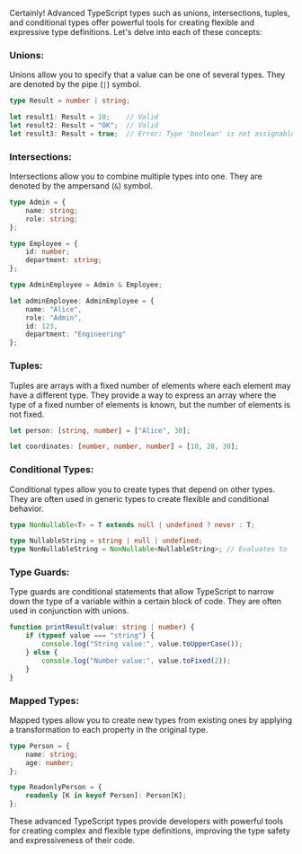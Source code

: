 Certainly! Advanced TypeScript types such as unions, intersections, tuples, and conditional types offer powerful tools for creating flexible and expressive type definitions. Let's delve into each of these concepts:

### Unions:

Unions allow you to specify that a value can be one of several types. They are denoted by the pipe (`|`) symbol.

```typescript
type Result = number | string;

let result1: Result = 10;    // Valid
let result2: Result = "OK";  // Valid
let result3: Result = true;  // Error: Type 'boolean' is not assignable to type 'number | string'.
```

### Intersections:

Intersections allow you to combine multiple types into one. They are denoted by the ampersand (`&`) symbol.

```typescript
type Admin = {
    name: string;
    role: string;
};

type Employee = {
    id: number;
    department: string;
};

type AdminEmployee = Admin & Employee;

let adminEmployee: AdminEmployee = {
    name: "Alice",
    role: "Admin",
    id: 123,
    department: "Engineering"
};
```

### Tuples:

Tuples are arrays with a fixed number of elements where each element may have a different type. They provide a way to express an array where the type of a fixed number of elements is known, but the number of elements is not fixed.

```typescript
let person: [string, number] = ["Alice", 30];

let coordinates: [number, number, number] = [10, 20, 30];
```

### Conditional Types:

Conditional types allow you to create types that depend on other types. They are often used in generic types to create flexible and conditional behavior.

```typescript
type NonNullable<T> = T extends null | undefined ? never : T;

type NullableString = string | null | undefined;
type NonNullableString = NonNullable<NullableString>; // Evaluates to `string`
```

### Type Guards:

Type guards are conditional statements that allow TypeScript to narrow down the type of a variable within a certain block of code. They are often used in conjunction with unions.

```typescript
function printResult(value: string | number) {
    if (typeof value === "string") {
        console.log("String value:", value.toUpperCase());
    } else {
        console.log("Number value:", value.toFixed(2));
    }
}
```

### Mapped Types:

Mapped types allow you to create new types from existing ones by applying a transformation to each property in the original type.

```typescript
type Person = {
    name: string;
    age: number;
};

type ReadonlyPerson = {
    readonly [K in keyof Person]: Person[K];
};
```

These advanced TypeScript types provide developers with powerful tools for creating complex and flexible type definitions, improving the type safety and expressiveness of their code.